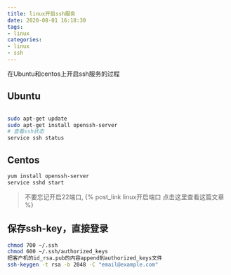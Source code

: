 ```yaml
---
title: linux开启ssh服务
date: 2020-08-01 16:18:30
tags:
- linux
categories:
- linux
- ssh
---
```


在Ubuntu和centos上开启ssh服务的过程

<!--more-->

## Ubuntu

```bash

sudo apt-get update
sudo apt-get install openssh-server
# 查看ssh状态
service ssh status
```

## Centos

```bash
yum install openssh-server
service sshd start
```

> 不要忘记开启22端口, {% post_link linux开启端口 点击这里查看这篇文章 %}

## 保存ssh-key，直接登录

```bash
chmod 700 ~/.ssh
chmod 600 ~/.ssh/authorized_keys
把客户机的id_rsa.pub的内容append到authorized_keys文件
ssh-keygen -t rsa -b 2048 -C "email@example.com"
```